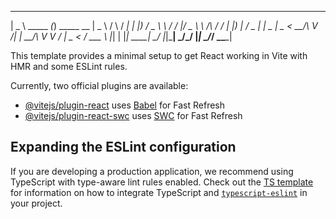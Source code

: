 

 ____            _                 ____      _    ____
|  _ \ _____   _(_) _____      __ |  _ \    / \  / ___|
| |_) / _ \ \ / / |/ _ \ \ /\ / / | |_) |  / _ \| |  _
|  _ <  __/\ V /| |  __/\ V  V /  |  _ <  / ___ \ |_| |
|_| \_\___| \_/ |_|\___| \_/\_/   |_| \_\/_/   \_\____|




This template provides a minimal setup to get React working in Vite with HMR and some ESLint rules.

Currently, two official plugins are available:

- [@vitejs/plugin-react](https://github.com/vitejs/vite-plugin-react/blob/main/packages/plugin-react) uses [Babel](https://babeljs.io/) for Fast Refresh
- [@vitejs/plugin-react-swc](https://github.com/vitejs/vite-plugin-react/blob/main/packages/plugin-react-swc) uses [SWC](https://swc.rs/) for Fast Refresh

## Expanding the ESLint configuration

If you are developing a production application, we recommend using TypeScript with type-aware lint rules enabled. Check out the [TS template](https://github.com/vitejs/vite/tree/main/packages/create-vite/template-react-ts) for information on how to integrate TypeScript and [`typescript-eslint`](https://typescript-eslint.io) in your project.
